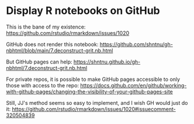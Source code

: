 # Display R notebooks on GitHub

This is the bane of my existence: https://github.com/rstudio/rmarkdown/issues/1020

GitHub does not render this notebook: https://github.com/shntnu/gh-nbhtml/blob/main/7.deconstruct-grit.nb.html

But GitHub pages can help: https://shntnu.github.io/gh-nbhtml/7.deconstruct-grit.nb.html

For private repos, it is possible to make GitHub pages accessible to only those with access to the repo: https://docs.github.com/en/github/working-with-github-pages/changing-the-visibility-of-your-github-pages-site

Still, JJ's method seems so easy to implement, and I wish GH would just do it: https://github.com/rstudio/rmarkdown/issues/1020#issuecomment-320504839
